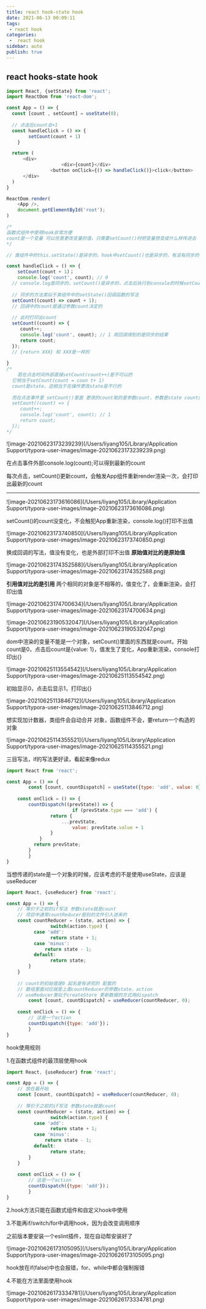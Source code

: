```yaml
---
title: react hook-state hook
date: 2021-06-13 00:09:11
tags:
 - react hook
categories:
 -  react hook
sidebar: auto
publish: true
---
```


## react hooks-state hook

```javascript
import React, {setState} from 'react';
import ReactDom from 'react-dom';

const App = () => {
  const [count , setCount] = useState(0);
  
  // 点击后count会+1
  const handleClick = () => {
    	setCount(count + 1)
	}

  return (
      <div>
					<div>{count}</div>
    			<button onClick={() => handleClick()}>click</button>
      </div>
  )
}

ReactDom.render(
  	<App />,
  	document.getElementById('root');
)

/* 
函数式组件中使用hook非常方便
count是一个变量 可以任意更改变量的值，只需要setCount()时把变量想变成什么样传进去
*/

// 类组件中的this.setState()是异步的，hook中setCount()也是异步的，有没有同步的写法呢

const handleClick = () => {
    setCount(count + 1)；
    console.log('count', count); // 0 
  // console.log是同步的，setCount()是异步的，点击后执行到console的时候setCount还没执行过完
  
  // 同步的方法类似于类组件中的setState()回调函数的写法
  setCount((count) => count + 1);
  // 回调中的count是通过参数count决定的
  
  // 此时打印出count
  setCount((count) => {
     count++;
     console.log('count', count); // 1 用回调得到的是同步的结果
     return count;
  });
  // {return XXX} 和 XXX是一样的
  
}
/*
	若在点击时间外部直接setCount(count++)是不可以的
  它相当于setCount(count = coun t+ 1)
  count是state，这相当于在操作更改state是不行的
  
  而在点击事件里 setCount()里面 更改的count取的是参数count，参数是state count的引用，是可以改变的
  setCount((count) => {
     count++;
     console.log('count', count); // 1 
     return count;
  });
*/
```

![image-20210623173239239](/Users/liyang105/Library/Application Support/typora-user-images/image-20210623173239239.png)

在点击事件外部console.log(count);可以得到最新的count

每次点击，setCount()更新count，会触发App组件重新render渲染一次，会打印出最新的count

---

![image-20210623173616086](/Users/liyang105/Library/Application Support/typora-user-images/image-20210623173616086.png)

setCount()的count没变化，不会触犯App重新渲染，console.log()打印不出值

![image-20210623173740850](/Users/liyang105/Library/Application Support/typora-user-images/image-20210623173740850.png)

换成回调的写法，值没有变化，也是外部打印不出值    **原始值对比的是原始值**

![image-20210623174352588](/Users/liyang105/Library/Application Support/typora-user-images/image-20210623174352588.png)

**引用值对比的是引用** 两个相同的对象是不相等的，值变化了，会重新渲染，会打印出值

![image-20210623174700634](/Users/liyang105/Library/Application Support/typora-user-images/image-20210623174700634.png)

 

![image-20210623190532047](/Users/liyang105/Library/Application Support/typora-user-images/image-20210623190532047.png)

dom中渲染的变量不能是一个对象，setCount()里面的东西就是count，开始count是0，点击后count是{value: 1}，值发生了变化，App重新渲染，console打印出{}



![image-20210625113554542](/Users/liyang105/Library/Application Support/typora-user-images/image-20210625113554542.png) 

初始显示0，点击后显示1，打印出{}



![image-20210625113846712](/Users/liyang105/Library/Application Support/typora-user-images/image-20210625113846712.png)

想实现加计数器，类组件会自动合并  对象，函数组件不会，要return一个构造的对象

![image-20210625114355521](/Users/liyang105/Library/Application Support/typora-user-images/image-20210625114355521.png)

三目写法，if的写法更好读，看起来像redux

```javascript
import React from 'react';

const App = () => {
		const [count, countDispatch] = useState({type: 'add', value: 0});
  
  	const onClick = () => {
      	countDispatch((prevState)) => {
						if (prevState.type === 'add') {
              	return {
                  	...prevState,
                 	 	value: prevState.value + 1
                }
            }
          return prevState;
        }
		}
}

```

当想传递的state是一个对象的时候，应该考虑的不是使用useState，应该是useReducer 

```javascript
import React, {useReducer} from 'react';

const App = () => {
  	// 等价于之前的if写法 参数state就是count
    // 项目中通常countReducer是别的文件引入进来的
  	const countReducer = (state, action) => {
				switch(action.type) {
          case 'add': 
            	return state + 1;
          case 'minus': 
              return state - 1;
          default: 
            	return state;
        }
    }
 
    // count的初始值是0 起名是有讲究的 配套的
    // 数组里面对应就是上面countReducer的参数state、action
    // useReducer类似于createStore 更新数据的方式用dispatch
		const [count, countDispatch] = useReducer(countReducer, 0);
  
  	const onClick = () => {
      	// 这是一个action
      	countDispatch({type: 'add'})；
		}
}
```



hook使用规则

1.在函数式组件的最顶层使用hook

```javascript
import React, {useReducer} from 'react';

const App = () => {
  	// 放在最开始  
  	const [count, countDispatch] = useReducer(countReducer, 0);
 
  	// 等价于之前的if写法 参数state就是count
  	const countReducer = (state, action) => {
				switch(action.type) {
          case 'add': 
            	return state + 1;
          case 'minus': 
              return state - 1;
          default: 
            	return state;
        }
    }
  
  	const onClick = () => {
      	// 这是一个action
      	countDispatch({type: 'add'})；
		}
}
```

2.hook方法只能在函数式组件和自定义hook中使用

3.不能再if/switch/for中调用hook，因为会改变调用顺序

之前版本要安装一个eslint插件，现在自动帮安装好了

![image-20210626173105095](/Users/liyang105/Library/Application Support/typora-user-images/image-20210626173105095.png)

hook放在if(false)中也会报错，for、while中都会强制报错 

4.不能在方法里面使用hook

![image-20210626173334781](/Users/liyang105/Library/Application Support/typora-user-images/image-20210626173334781.png)